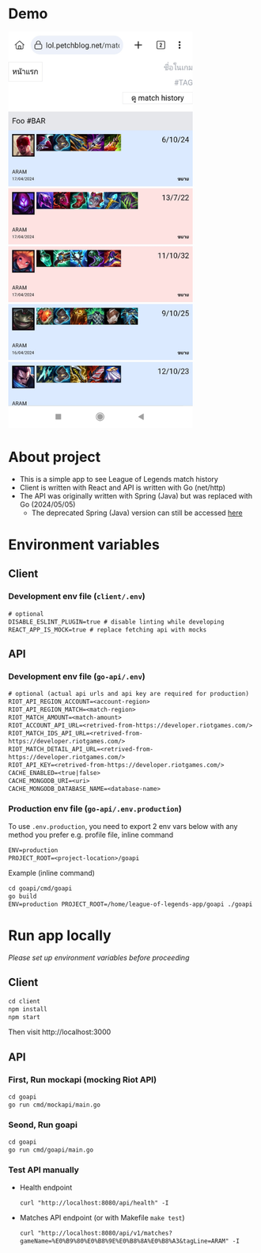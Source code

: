 # Demo

<img src="/demos/demo-1.jpg" alt="App demo" height="800px" />

# About project

- This is a simple app to see League of Legends match history
- Client is written with React and API is written with Go (net/http)
- The API was originally written with Spring (Java) but was replaced with Go (2024/05/05)
  - The deprecated Spring (Java) version can still be accessed [here](https://github.com/kiart-tantasi/deprecated-league-of-legends-app-api)

# Environment variables

## Client

### Development env file (`client/.env`)

```
# optional
DISABLE_ESLINT_PLUGIN=true # disable linting while developing
REACT_APP_IS_MOCK=true # replace fetching api with mocks
```

## API

### Development env file (`go-api/.env`)

```
# optional (actual api urls and api key are required for production)
RIOT_API_REGION_ACCOUNT=<account-region>
RIOT_API_REGION_MATCH=<match-region>
RIOT_MATCH_AMOUNT=<match-amount>
RIOT_ACCOUNT_API_URL=<retrived-from-https://developer.riotgames.com/>
RIOT_MATCH_IDS_API_URL=<retrived-from-https://developer.riotgames.com/>
RIOT_MATCH_DETAIL_API_URL=<retrived-from-https://developer.riotgames.com/>
RIOT_API_KEY=<retrived-from-https://developer.riotgames.com/>
CACHE_ENABLED=<true|false>
CACHE_MONGODB_URI=<uri>
CACHE_MONGODB_DATABASE_NAME=<database-name>
```

### Production env file (`go-api/.env.production`)

To use `.env.production`, you need to export 2 env vars below with any method you prefer e.g. profile file, inline command

```
ENV=production
PROJECT_ROOT=<project-location>/goapi
```

Example (inline command)

```
cd goapi/cmd/goapi
go build
ENV=production PROJECT_ROOT=/home/league-of-legends-app/goapi ./goapi
```

# Run app locally

_Please set up environment variables before proceeding_

## Client

```
cd client
npm install
npm start
```

Then visit http://localhost:3000

## API

### First, Run mockapi (mocking Riot API)

```
cd goapi
go run cmd/mockapi/main.go
```

### Seond, Run goapi

```
cd goapi
go run cmd/goapi/main.go
```

### Test API manually

- Health endpoint
  ```
  curl "http://localhost:8080/api/health" -I
  ```
- Matches API endpoint (or with Makefile `make test`)
  ```
  curl "http://localhost:8080/api/v1/matches?gameName=%E0%B9%80%E0%B8%9E%E0%B8%8A%E0%B8%A3&tagLine=ARAM" -I
  ```
